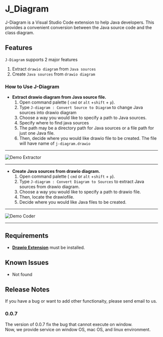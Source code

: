 # J_Diagram

J-Diagram is a Visual Studio Code extension to help Java developers. This provides a convenient conversion between the Java source code and the class diagram. 

## Features

`J-Diagram` supports 2 major features
1. Extract `drawio diagram` from `Java sources` 
2. Create `Java sources` from `drawio diagram` 

### How to Use J-Diagram

- **Extract drawio diagram from Java source file.**
    1. Open command palette ( `cmd` or `alt` +`shift` + `p`).
    2. Type `J-diagram : Convert Source to Diagram` to change Java sources into drawio diagram
    3. Choose a way you would like to specify a path to Java sources.
    4. Specify where to find java sources
    5. The path may be a directory path for Java sources or a file path for just one Java file.
    6. Then, decide where you would like drawio file to be created. The file will have name of `j-diagram.drawio`

---

![Demo Extractor](https://github.com/OH318/J-Diagram/blob/main/j-diagram/images/Extractor_Demo.gif?raw=true)
 
--- 
- **Create Java sources from drawio diagram.**
    1. Open command palette ( `cmd` or `alt` +`shift` + `p`).
    2. Type `J-diagram : Convert Diagram to Sources` to extract Java sources from drawio diagram.
    3. Choose a way you would like to specify a path to drawio file.
    4. Then, locate the drawiofile.
    5. Decide where you would like Java files to be created.

---

![Demo Coder](https://github.com/OH318/J-Diagram/blob/main/j-diagram/images/Coder_demo.gif?raw=true)

---

## Requirements

- **[Drawio Extension](https://marketplace.visualstudio.com/items?itemName=hediet.vscode-drawio)** must be installed.

## Known Issues

- Not found

## Release Notes

If you have a bug or want to add other functionaity, please send email to us. 

### 0.0.7

The version of 0.0.7 fix the bug that cannot execute on window.  
Now, we provide service on window OS, mac OS, and linux environment.